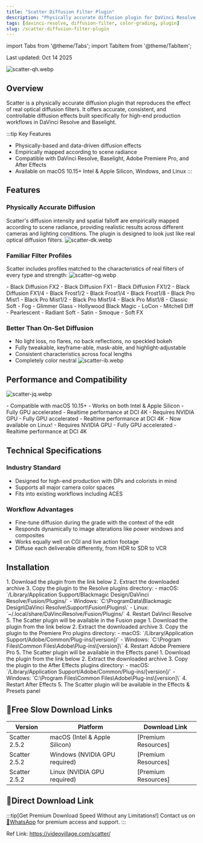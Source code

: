 ```yaml
---
title: "Scatter Diffusion Filter Plugin"
description: "Physically accurate diffusion plugin for DaVinci Resolve, Baselight, Adobe Premiere Pro, and After Effects"
tags: [davinci-resolve, diffusion-filter, color-grading, plugin]
slug: /scatter-diffusion-filter-plugin
---
```


import Tabs from '@theme/Tabs';
import TabItem from '@theme/TabItem';

Last updated: Oct 14 2025


![scatter-qh.webp](https://list.ucards.store/d/img/scatter-qh.webp)

## Overview

Scatter is a physically accurate diffusion plugin that reproduces the effect of real optical diffusion filters. It offers accurate, consistent, and controllable diffusion effects built specifically for high-end production workflows in DaVinci Resolve and Baselight.

:::tip Key Features
- Physically-based and data-driven diffusion effects
- Empirically mapped according to scene radiance
- Compatible with DaVinci Resolve, Baselight, Adobe Premiere Pro, and After Effects
- Available on macOS 10.15+ Intel & Apple Silicon, Windows, and Linux
:::

## Features

### Physically Accurate Diffusion
Scatter's diffusion intensity and spatial falloff are empirically mapped according to scene radiance, providing realistic results across different cameras and lighting conditions. The plugin is designed to look just like real optical diffusion filters.
![scatter-dk.webp](https://list.ucards.store/d/img/scatter-dk.webp)

### Familiar Filter Profiles
Scatter includes profiles matched to the characteristics of real filters of every type and strength:
![scatter-og.webp](https://list.ucards.store/d/img/scatter-og.webp)

<Tabs>
<TabItem value="blackdiffusion" label="Black Diffusion FX">
- Black Diffusion FX2
- Black Diffusion FX1
- Black Diffusion FX1/2
- Black Diffusion FX1/4
</TabItem>
<TabItem value="blackfrost" label="Black Frost">
- Black Frost1/2
- Black Frost1/4
- Black Frost1/8
</TabItem>
<TabItem value="pro-mist" label="Pro Mist">
- Black Pro Mist1
- Black Pro Mist1/2
- Black Pro Mist1/4
- Black Pro Mist1/8
</TabItem>
<TabItem value="other" label="Other Filters">
- Classic Soft
- Fog
- Glimmer Glass
- Hollywood Black Magic
- LoCon
- Mitchell Diff
- Pearlescent
- Radiant Soft
- Satin
- Smoque
- Soft FX
</TabItem>
</Tabs>

### Better Than On-Set Diffusion
- No light loss, no flares, no back reflections, no speckled bokeh
- Fully tweakable, keyframe-able, mask-able, and highlight-adjustable
- Consistent characteristics across focal lengths
- Completely color neutral
![scatter-ib.webp](https://list.ucards.store/d/img/scatter-ib.webp)

## Performance and Compatibility
![scatter-jq.webp](https://list.ucards.store/d/img/scatter-jq.webp)

<Tabs>
<TabItem value="macos" label="macOS">
- Compatible with macOS 10.15+
- Works on both Intel & Apple Silicon
- Fully GPU accelerated
- Realtime performance at DCI 4K
</TabItem>
<TabItem value="windows" label="Windows">
- Requires NVIDIA GPU
- Fully GPU accelerated
- Realtime performance at DCI 4K
</TabItem>
<TabItem value="linux" label="Linux">
- Now available on Linux!
- Requires NVIDIA GPU
- Fully GPU accelerated
- Realtime performance at DCI 4K
</TabItem>
</Tabs>

## Technical Specifications

### Industry Standard
- Designed for high-end production with DPs and colorists in mind
- Supports all major camera color spaces
- Fits into existing workflows including ACES

### Workflow Advantages
- Fine-tune diffusion during the grade with the context of the edit
- Responds dynamically to image alterations like power windows and composites
- Works equally well on CGI and live action footage
- Diffuse each deliverable differently, from HDR to SDR to VCR


## Installation

<Tabs>
<TabItem value="resolve" label="DaVinci Resolve">
1. Download the plugin from the link below
2. Extract the downloaded archive
3. Copy the plugin to the Resolve plugins directory:
   - macOS: `/Library/Application Support/Blackmagic Design/DaVinci Resolve/Fusion/Plugins/`
   - Windows: `C:\ProgramData\Blackmagic Design\DaVinci Resolve\Support\Fusion\Plugins\`
   - Linux: `~/.local/share/DaVinciResolve/Fusion/Plugins/`
4. Restart DaVinci Resolve
5. The Scatter plugin will be available in the Fusion page
</TabItem>
<TabItem value="premiere" label="Adobe Premiere Pro">
1. Download the plugin from the link below
2. Extract the downloaded archive
3. Copy the plugin to the Premiere Pro plugins directory:
   - macOS: `/Library/Application Support/Adobe/Common/Plug-ins/[version]/`
   - Windows: `C:\Program Files\Common Files\Adobe\Plug-ins\[version]\`
4. Restart Adobe Premiere Pro
5. The Scatter plugin will be available in the Effects panel
</TabItem>
<TabItem value="aftereffects" label="After Effects">
1. Download the plugin from the link below
2. Extract the downloaded archive
3. Copy the plugin to the After Effects plugins directory:
   - macOS: `/Library/Application Support/Adobe/Common/Plug-ins/[version]/`
   - Windows: `C:\Program Files\Common Files\Adobe\Plug-ins\[version]\`
4. Restart After Effects
5. The Scatter plugin will be available in the Effects & Presets panel
</TabItem>
</Tabs>

## 🐌Free Slow Download Links

| Version | Platform | Download Link |
|---------|----------|---------------|
| Scatter 2.5.2 | macOS (Intel & Apple Silicon) | [Premium Resources]|
| Scatter 2.5.2 | Windows (NVIDIA GPU required) | [Premium Resources]|
| Scatter 2.5.2 | Linux (NVIDIA GPU required) | [Premium Resources]|

## 🚀Direct Download Link
:::tip[Get Premium Download Speed Without any Limitations!]
Contact us on [💬WhatsApp](https://wa.me/+8613237610083) for premium  access and support.
:::

Ref Link:
https://videovillage.com/scatter/   